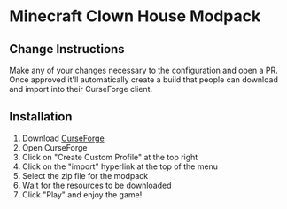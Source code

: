 # Minecraft Clown House Modpack

## Change Instructions
Make any of your changes necessary to the configuration and open a PR. Once approved it'll automatically create a build that people can download and import into their CurseForge client.

## Installation
1. Download [CurseForge][0]
1. Open CurseForge
1. Click on "Create Custom Profile" at the top right
1. Click on the "import" hyperlink at the top of the menu
1. Select the zip file for the modpack
1. Wait for the resources to be downloaded
1. Click "Play" and enjoy the game!

[0]: https://download.curseforge.com/
